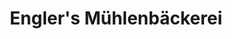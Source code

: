 ---
title: "Engler's Mühlenbäckerei"
url: /obermarchtal/englers-muehlenbaeckerei/
shop: Bäckerei
---